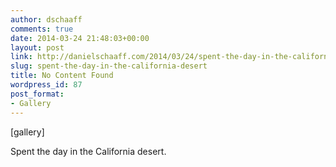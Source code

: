 ```yaml
---
author: dschaaff
comments: true
date: 2014-03-24 21:48:03+00:00
layout: post
link: http://danielschaaff.com/2014/03/24/spent-the-day-in-the-california-desert/
slug: spent-the-day-in-the-california-desert
title: No Content Found
wordpress_id: 87
post_format:
- Gallery
---
```


[gallery]


Spent the day in the California desert.
